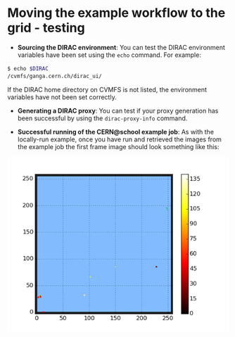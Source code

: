 # Moving the example workflow to the grid - testing

* **Sourcing the DIRAC environment**:
You can test the DIRAC environment variables have been
set using the `echo` command.
For example:
```bash
$ echo $DIRAC
/cvmfs/ganga.cern.ch/dirac_ui/
```
If the DIRAC home directory on CVMFS is not listed, the environment
variables have not been set correctly.

* **Generating a DIRAC proxy**:
You can test if your proxy generation has been successful by
using the `dirac-proxy-info` command.

* **Successful running of the CERN@school example job**:
As with the locally-run example,
once you have run and retrieved the images from the
example job the first frame image should look something
like this:

<img src='frame.png' />
